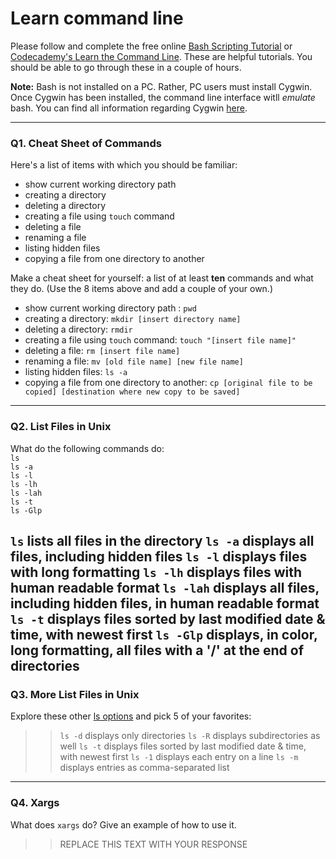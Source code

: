 # Learn command line

Please follow and complete the free online [Bash Scripting Tutorial](https://ryanstutorials.net/bash-scripting-tutorial/) or [Codecademy's Learn the Command Line](https://www.codecademy.com/learn/learn-the-command-line). These are helpful tutorials. You should be able to go through these in a couple of hours.

**Note:** Bash is not installed on a PC. Rather, PC users must install Cygwin. Once Cygwin has been installed, the command line interface witll _emulate_ bash. You can find all information regarding Cygwin [here](https://www.cygwin.com/).

---

### Q1.  Cheat Sheet of Commands  

Here's a list of items with which you should be familiar:  
* show current working directory path
* creating a directory
* deleting a directory
* creating a file using `touch` command
* deleting a file
* renaming a file
* listing hidden files
* copying a file from one directory to another

Make a cheat sheet for yourself: a list of at least **ten** commands and what they do.  (Use the 8 items above and add a couple of your own.)  

* show current working directory path : `pwd`
* creating a directory: `mkdir [insert directory name]`
* deleting a directory: `rmdir`
* creating a file using `touch` command: `touch "[insert file name]"`
* deleting a file: `rm [insert file name]`
* renaming a file: `mv [old file name] [new file name]`
* listing hidden files: `ls -a`
* copying a file from one directory to another: `cp [original file to be copied] [destination where new copy to be saved]`
---

### Q2.  List Files in Unix   

What do the following commands do:  
`ls`  
`ls -a`  
`ls -l`  
`ls -lh`  
`ls -lah`  
`ls -t`  
`ls -Glp`  

`ls` lists all files in the directory
`ls -a` displays all files, including hidden files
`ls -l` displays files with long formatting
`ls -lh` displays files with human readable format
`ls -lah` displays all files, including hidden files, in human readable format
`ls -t` displays files sorted by last modified date & time, with newest first
`ls -Glp` displays, in color, long formatting, all files with a '/' at the end of directories
---

### Q3.  More List Files in Unix  

Explore these other [ls options](http://www.techonthenet.com/unix/basic/ls.php) and pick 5 of your favorites:

> > `ls -d` displays only directories
`ls -R` displays subdirectories as well
`ls -t` displays files sorted by last modified date & time, with newest first
`ls -1` displays each entry on a line
`ls -m` displays entries as comma-separated list

---

### Q4.  Xargs   

What does `xargs` do? Give an example of how to use it.

> > REPLACE THIS TEXT WITH YOUR RESPONSE

 

